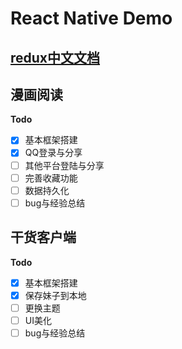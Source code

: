# React Native Demo

## [redux中文文档](http://cn.redux.js.org/docs/react-redux/api.html)
## 漫画阅读
**Todo**
- [x] 基本框架搭建
- [x] QQ登录与分享
- [ ] 其他平台登陆与分享
- [ ] 完善收藏功能
- [ ] 数据持久化
- [ ] bug与经验总结
 
## 干货客户端
**Todo**
- [x] 基本框架搭建
- [x] 保存妹子到本地
- [ ] 更换主题
- [ ] UI美化
- [ ] bug与经验总结
